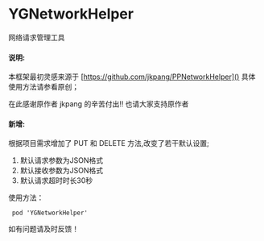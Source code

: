 # YGNetworkHelper
网络请求管理工具



 
####  说明:
 本框架最初灵感来源于  [https://github.com/jkpang/PPNetworkHelper]()
具体使用方法请参看原创；
 
 在此感谢原作者 jkpang 的辛苦付出!! 也请大家支持原作者
 
 
####  新增:
 根据项目需求增加了 PUT 和 DELETE 方法,改变了若干默认设置;

1. 默认请求参数为JSON格式
2. 默认接收参数为JSON格式
3. 默认请求超时时长30秒


 使用方法：
 
```
 pod 'YGNetworkHelper'
```
 

如有问题请及时反馈！


 


